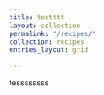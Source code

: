 ```yaml
---
title: testttt
layout: collection
permalink: "/recipes/"
collection: recipes
entries_layout: grid

---
```

tessssssss